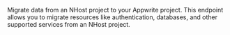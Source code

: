 Migrate data from an NHost project to your Appwrite project. This endpoint allows you to migrate resources like authentication, databases, and other supported services from an NHost project. 